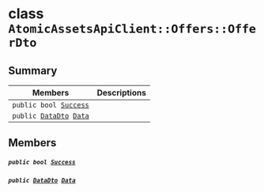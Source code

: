 # class `AtomicAssetsApiClient::Offers::OfferDto` 

## Summary

 Members                                | Descriptions                                
----------------------------------------|---------------------------------------------
`public bool `[`Success`](#class_atomic_assets_api_client_1_1_offers_1_1_offer_dto_1a506fb037fbb6bfe8f254c021a2c3cfac) | 
`public `[`DataDto`](.github/workflows/documentation/md/AtomicAssetsApiClient--Offers--OfferDto--DataDto.md#class_atomic_assets_api_client_1_1_offers_1_1_offer_dto_1_1_data_dto)` `[`Data`](#class_atomic_assets_api_client_1_1_offers_1_1_offer_dto_1a65c0779654774581967081cf3136bd84) | 

## Members

##### `public bool `[`Success`](#class_atomic_assets_api_client_1_1_offers_1_1_offer_dto_1a506fb037fbb6bfe8f254c021a2c3cfac) 

##### `public `[`DataDto`](.github/workflows/documentation/md/AtomicAssetsApiClient--Offers--OfferDto--DataDto.md#class_atomic_assets_api_client_1_1_offers_1_1_offer_dto_1_1_data_dto)` `[`Data`](#class_atomic_assets_api_client_1_1_offers_1_1_offer_dto_1a65c0779654774581967081cf3136bd84) 

